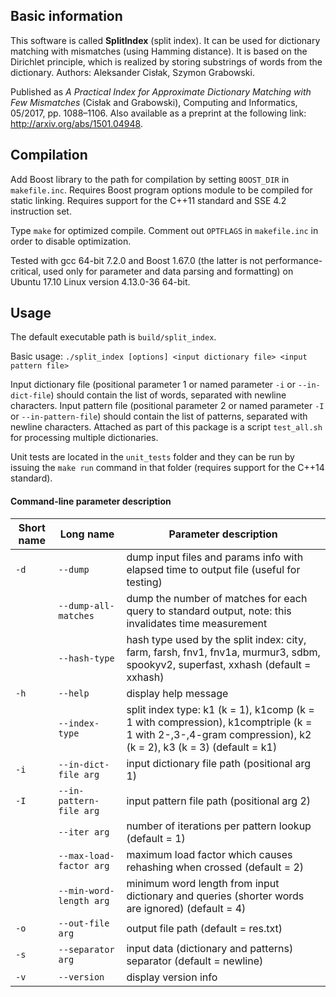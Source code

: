 ## Basic information

This software is called **SplitIndex** (split index).
It can be used for dictionary matching with mismatches (using Hamming distance).
It is based on the Dirichlet principle, which is realized by storing substrings of words from the dictionary.
Authors: Aleksander Cisłak, Szymon Grabowski.

Published as *A Practical Index for Approximate Dictionary Matching with Few Mismatches* (Cisłak and Grabowski), Computing and Informatics, 05/2017, pp. 1088–1106.
Also available as a preprint at the following link: http://arxiv.org/abs/1501.04948.

## Compilation

Add Boost library to the path for compilation by setting `BOOST_DIR` in `makefile.inc`. 
Requires Boost program options module to be compiled for static linking.
Requires support for the C++11 standard and SSE 4.2 instruction set.

Type `make` for optimized compile.
Comment out `OPTFLAGS` in `makefile.inc` in order to disable optimization.

Tested with gcc 64-bit 7.2.0 and Boost 1.67.0 (the latter is not performance-critical, used only for parameter and data parsing and formatting) on Ubuntu 17.10 Linux version 4.13.0-36 64-bit.

## Usage

The default executable path is `build/split_index`.

Basic usage: `./split_index [options] <input dictionary file> <input pattern file>`

Input dictionary file (positional parameter 1 or named parameter `-i` or `--in-dict-file`) should contain the list of words, separated with newline characters.
Input pattern file (positional parameter 2 or named parameter `-I` or `--in-pattern-file`) should contain the list of patterns, separated with newline characters.
Attached as part of this package is a script `test_all.sh` for processing multiple dictionaries.

Unit tests are located in the `unit_tests` folder and they can be run by issuing the `make run` command in that folder (requires support for the C++14 standard).

#### Command-line parameter description

Short name | Long name                | Parameter description
---------- | ------------------------ | ---------------------
`-d`       | `--dump`                 | dump input files and params info with elapsed time to output file (useful for testing)
&nbsp;     | `--dump-all-matches`     | dump the number of matches for each query to standard output, note: this invalidates time measurement
&nbsp;     | `--hash-type`            | hash type used by the split index: city, farm, farsh, fnv1, fnv1a, murmur3, sdbm, spookyv2, superfast, xxhash (default = xxhash)
`-h`       | `--help`                 | display help message
&nbsp;     | `--index-type`           | split index type: k1 (k = 1), k1comp (k = 1 with compression), k1comptriple (k = 1 with 2-,3-,4-gram compression), k2 (k = 2), k3 (k = 3) (default = k1)
`-i`       | `--in-dict-file arg`     | input dictionary file path (positional arg 1)
`-I`       | `--in-pattern-file arg`  | input pattern file path (positional arg 2)
&nbsp;     | `--iter arg`             | number of iterations per pattern lookup (default = 1)
&nbsp;     | `--max-load-factor arg`  | maximum load factor which causes rehashing when crossed (default = 2)
&nbsp;     | `--min-word-length arg`  | minimum word length from input dictionary and queries (shorter words are ignored) (default = 4)
`-o`       | `--out-file arg`         | output file path (default = res.txt)
`-s`       | `--separator arg`        | input data (dictionary and patterns) separator (default = newline)
`-v`       | `--version`              | display version info
